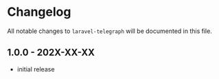 # Changelog

All notable changes to `laravel-telegraph` will be documented in this file.

## 1.0.0 - 202X-XX-XX

- initial release
